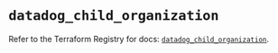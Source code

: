 # `datadog_child_organization`

Refer to the Terraform Registry for docs: [`datadog_child_organization`](https://registry.terraform.io/providers/datadog/datadog/3.46.0/docs/resources/child_organization).
